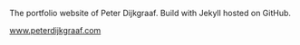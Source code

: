 The portfolio website of Peter Dijkgraaf.
Build with Jekyll hosted on GitHub.

<a href="www.peterdijkgraaf.com">www.peterdijkgraaf.com</a>
